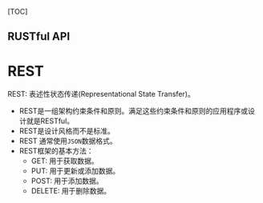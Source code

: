 [TOC]

RUSTful API
---


# REST
REST: 表述性状态传递(Representational State Transfer)。
* REST是一组架构约束条件和原则。满足这些约束条件和原则的应用程序或设计就是RESTful。
* REST是设计风格而不是标准。
* REST 通常使用`JSON`数据格式。
* REST框架的基本方法：
  * GET: 用于获取数据。
  * PUT: 用于更新或添加数据。
  * POST: 用于添加数据。
  * DELETE: 用于删除数据。